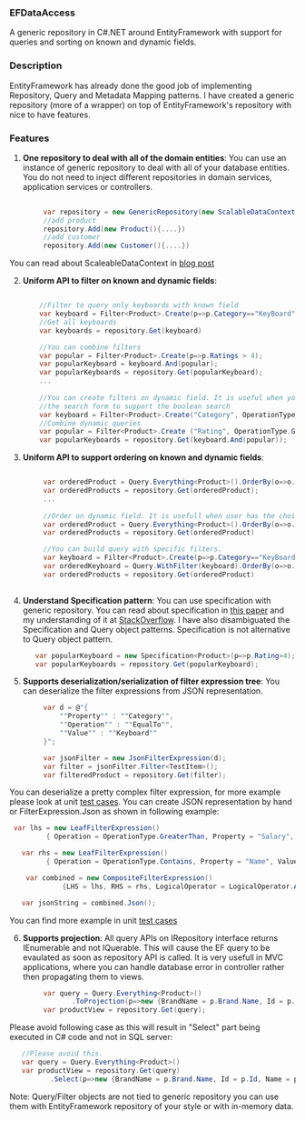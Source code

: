 ### EFDataAccess
A generic repository in C#.NET around EntityFramework with support for queries and sorting on known and dynamic fields.

### Description
EntityFramework has already done the good job of implementing Repository, Query and Metadata Mapping patterns. I have created a generic repository (more of a wrapper) on top of EntityFramework's repository with nice to have features.

### Features

1. **One repository to deal with all of the domain entities**: You can use an instance of generic repository to deal with all of your database entities. You do not need to inject different repositories in domain services, application services or controllers.
   ```cs
       
        var repository = new GenericRepository(new ScalableDataContext("Mapping.dll", "ConnectionName"))
        //add product
        repository.Add(new Product(){....})    
        //add customer
        repository.Add(new Customer(){....})
   ```
 You can read about ScaleableDataContext in [blog post](http://gurmitteotia.blogspot.co.uk/2015/07/entity-frameworks-entities-to-database.html)

2. **Uniform API to filter on known and dynamic fields**: 
   ```cs

       //Filter to query only keyboards with known field
       var keyboard = Filter<Product>.Create(p=>p.Category=="KeyBoard");
       //Get all keyboards
       var keyboards = repository.Get(keyboard)

       //You can combine filters
       var popular = Filter<Product>.Create(p=>p.Ratings > 4);
       var popularKeyboard = keyboard.And(popular);
       var popularKeyboards = repository.Get(popularKeyboard); 
       ...
      
       //You can create filters on dynamic field. It is useful when you are getting these fields from 
       //the search form to support the boolean search
       var keyboard = Filter<Product>.Create("Category", OperationType.EqualTo, "KeyBoard"); 
       //Combine dynamic queries
       var popular = Filter<Product>.Create ("Rating", OperationType.GreaterThan, 4)
       var popularKeyboards = repository.Get(keyboard.And(popular));
   ```
3. **Uniform API to support ordering on known and dynamic fields**:
   ```cs

        var orderedProduct = Query.Everything<Product>().OrderBy(o=>o.Asc(p=>p.Name));
        var orderedProducts = repository.Get(orderedProduct);
        ...
        
        //Order on dynamic field. It is usefull when user has the choice to sort the data in UI.
        var orderedProduct = Query.Everything<Product>().OrderBy(o=>o.Asc("Name"));
        var orderedProducts = repository.Get(orderedProduct)

        //You can build query with specific filters.
        var keyboard = Filter<Product>.Create(p=>p.Category=="KeyBoard");
        var orderedKeyboard = Query.WithFilter(keyboard).OrderBy(o=>o.Asc(p=>p.Name));
        var orderedProducts = repository.Get(orderedProduct)
        
   ```
4. **Understand Specification pattern**: You can use specification with generic repository. You can read about specification in [this paper](https://martinfowler.com/apsupp/spec.pdf) and my understanding of it at [StackOverflow](https://stackoverflow.com/questions/2506426/using-the-specification-pattern/32350270#32350270). I have also disambiguated the Specification and Query object patterns. Specification is not alternative to Query object pattern.
   ```cs
      var popularKeyboard = new Specification<Product>(p=>p.Rating>4);
      var popularKeyboards = repository.Get(popularKeyboard);
   ```

5. **Supports deserialization/serialization of filter expression tree**: You can deserialize the filter expressions from JSON representation.
   ```cs
        var d = @"{
			""Property"" : ""Category"",
			""Operation"" : ""EqualTo"",
			""Value"" : ""Keyboard""
		}";

        var jsonFilter = new JsonFilterExpression(d);
        var filter = jsonFilter.Filter<TestItem>();
        var filteredProduct = repository.Get(filter);
   ```
 You can deserialize a pretty complex filter expression, for more example please look at unit [test cases](https://github.com/gurmitteotia/EFDataAccess/blob/master/GenRepo.Tests/JsonFilterDeserializationTest.cs). You can create JSON representation by hand or FilterExpression.Json as shown in following example:
   ```cs
    var lhs = new LeafFilterExpression()
            { Operation = OperationType.GreaterThan, Property = "Salary", Value = 10000 };

      var rhs = new LeafFilterExpression()
            { Operation = OperationType.Contains, Property = "Name", Value = "am" };

       var combined = new CompositeFilterExpression()
                {LHS = lhs, RHS = rhs, LogicalOperator = LogicalOperator.And};

      var jsonString = combined.Json();  
   ```
You can find more example in unit [test cases](https://github.com/gurmitteotia/EFDataAccess/blob/master/GenRepo.Tests/JsonFilterSerializationTest.cs)

6. **Supports projection**:  All query APIs on IRepository interface returns IEnumerable and not IQuerable. This will cause the EF query to be evaulated as soon as repository API is called. It is very usefull in MVC applications, where you can handle database error in controller rather then propagating them to views.
   ```cs
        var query = Query.Everything<Product>()
	           .ToProjection(p=>new {BrandName = p.Brand.Name, Id = p.Id, Name = p.Name});
        var productView = repository.Get(query);

   ```
  Please avoid following case as this will result in "Select" part being executed in C# code and not in SQL server:
   ```cs
      //Please avoid this.
      var query = Query.Everything<Product>()
      var productView = repository.Get(query)
             .Select(p=>new {BrandName = p.Brand.Name, Id = p.Id, Name = p.Name});
   ```

Note: Query/Filter objects are not tied to generic repository you can use them with EntityFramework repository of your style or with in-memory data.






